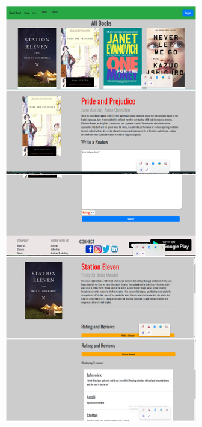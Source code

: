 <img src="https://github.com/SteffanSingh/Good-read-React-Project/blob/f059ce86e447fbc70a38e43e7df681f74cdeb5dc/goodreead%20top%20page.png" alt="Good read Book Page">
<img src="https://github.com/SteffanSingh/Good-read-React-Project/blob/f059ce86e447fbc70a38e43e7df681f74cdeb5dc/Goodread-%20AddReview.png" alt="Good read Add Review Page">
<img src="https://github.com/SteffanSingh/Good-read-React-Project/blob/eaa7e7e0a9891737553dad16da8c7ac9fd3e2153/GoodreadAdd-Review-bottom.png" alt="Good read Bottom part">

<img src="https://github.com/SteffanSingh/Good-read-React-Project/blob/f059ce86e447fbc70a38e43e7df681f74cdeb5dc/goodread-Review.png" alt="Good read Review Page">
<img src="https://github.com/SteffanSingh/Good-read-React-Project/blob/eaa7e7e0a9891737553dad16da8c7ac9fd3e2153/goodread%20review2.png" alt="Good read Review Display Part">

